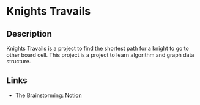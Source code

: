 # Knights Travails

## Description

Knights Travails is a project to find the shortest path for a knight to go to other board cell. This project is a project to learn algorithm and graph data structure.

## Links

- The Brainstorming: [Notion](https://www.notion.so/fathn/knightMoves-6ffc6fa4f1fa44cc8b56928ffea57fd3?pvs=4)
